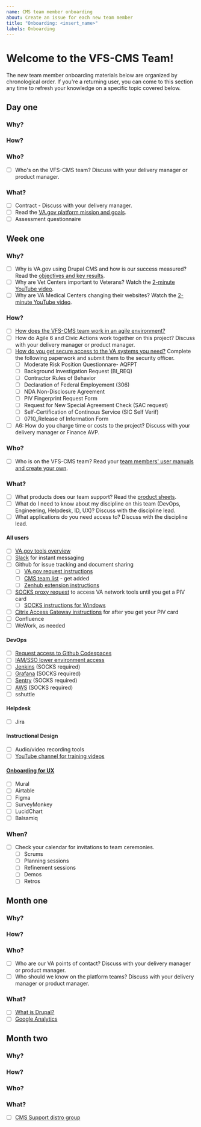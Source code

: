 ```yaml
---
name: CMS team member onboarding
about: Create an issue for each new team member
title: "Onboarding: <insert_name>"
labels: Onboarding
---
```


# Welcome to the VFS-CMS Team!

The new team member onboarding materials below are organized by chronological order. If you're a returning user, you can come to this section any time to refresh your knowledge on a specific topic covered below.

## Day one
### Why?
### How?
### Who?
- [ ] Who's on the VFS-CMS team? Discuss with your delivery manager or product manager.
### What?
- [ ] Contract - Discuss with your delivery manager.
- [ ] Read the [VA.gov platform mission and goals](https://github.com/department-of-veterans-affairs/va.gov-team/blob/master/platform/cms/onboarding/library/VA.gov%20Platform%20Overview%202021.pdf).
- [ ] Assessment questionnaire

## Week one
### Why?
- [ ] Why is VA.gov using Drupal CMS and how is our success measured? Read the [objectives and key results](https://va-gov.atlassian.net/wiki/spaces/VAGOV/pages/96698383/Product+CMS).
- [ ] Why are Vet Centers important to Veterans? Watch the [2-minute YouTube video](https://www.youtube.com/watch?v=VMzkZNbKk1I).
- [ ] Why are VA Medical Centers changing their websites? Watch the [2-minute YouTube video](https://youtu.be/Xrv5wCv6cKY).
### How?
- [ ] [How does the VFS-CMS team work in an agile environment?](https://github.com/department-of-veterans-affairs/va.gov-team/blob/master/platform/cms/onboarding/library/sprint-best-practices.md)
- [ ] How do Agile 6 and Civic Actions work together on this project? Discuss with your delivery manager or product manager.
- [ ] [How do you get secure access to the VA systems you need?](https://va-gov.atlassian.net/wiki/spaces/VAGOV/pages/491554/Security+onboarding+process) Complete the following paperwork and submit them to the security officer.
  - [ ] Moderate Risk Position Questionnare- AQFPT
  - [ ] Background Investigation Request (BI_REQ)
  - [ ] Contractor Rules of Behavior
  - [ ] Declaration of Federal Employement (306)
  - [ ] NDA Non-Disclosure Agreement
  - [ ] PIV Fingerprint Request Form
  - [ ] Request for New Special Agreement Check (SAC request)
  - [ ] Self-Certification of Continous Service (SIC Self Verif)
  - [ ] 0710_Release of Information Form
 - [ ] A6: How do you charge time or costs to the project? Discuss with your delivery manager or Finance AVP.
### Who?
- [ ] Who is on the VFS-CMS team? Read your [team members' user manuals and create your own](https://drive.google.com/drive/u/0/folders/195otsT1IUxi_k8oEU21TUkvEG-6p5YQj?ths).
### What?
- [ ] What products does our team support? Read the [product sheets](https://github.com/department-of-veterans-affairs/va.gov-team/blob/master/platform/cms/VA-CMS-Product-Sheets.pdf).
- [ ] What do I need to know about my discipline on this team (DevOps, Engineering, Helpdesk, ID, UX)? Discuss with the discipline lead.
- [ ] What applications do you need access to? Discuss with the discipline lead.
#### All users
 - [ ] [VA.gov tools overview](https://depo-platform-documentation.scrollhelp.site/getting-started/Request-access-to-tools.969605215.html)
 - [ ] [Slack](https://github.com/department-of-veterans-affairs/va.gov-team/blob/master/platform/working-with-vsp/orientation/slack-requests.md) for instant messaging
 - [ ] Github for issue tracking and document sharing
    - [ ] [VA.gov request instructions](https://github.com/department-of-veterans-affairs/github-user-requests/issues/new?labels=add-user-to-org%2C+new-user%2C+user-created&template=add-user-to-the-va-organization.md&title=ADD+USER+TO+ORG+-+%5BUSERNAME%5D)
    - [ ] [CMS team list](https://github.com/orgs/department-of-veterans-affairs/teams/vfs-cms-team/members) - get added
    - [ ] [Zenhub extension instructions](https://www.zenhub.com/extension)
 - [ ] [SOCKS proxy request](https://depo-platform-documentation.scrollhelp.site/getting-started/Internal-tools-access-via-SOCKS-proxy.1821081710.html) to access VA network tools until you get a PIV card
    - [ ] [SOCKS instructions for Windows](https://www.youtube.com/watch?v=4MHlX39dCwA)
 - [ ] [Citrix Access Gateway instructions](https://www.oit.va.gov/resources/remote-access/index.cfm?) for after you get your PIV card
 - [ ] Confluence
 - [ ] WeWork, as needed
#### DevOps
 - [ ] [Request access to Github Codespaces](https://github.com/department-of-veterans-affairs/github-user-requests/issues/new?assignees=&labels=general+issue%2C+user-created&template=general-help-request.md&title=Add%20user%20to%20Codespaces)
 - [ ] [IAM/SSO lower environment access](https://github.com/department-of-veterans-affairs/va.gov-team-sensitive/blob/master/platform/cms/cms-sso-saml-iam-login-braindump.md#testing-login)
 - [ ] [Jenkins](http://jenkins.vfs.va.gov/) (SOCKS required)
 - [ ] [Grafana](http://grafana.vfs.va.gov/login) (SOCKS required)
 - [ ] [Sentry](http://sentry.vfs.va.gov.) (SOCKS required)
 - [ ] [AWS](https://depo-platform-documentation.scrollhelp.site/getting-started/Request-access-to-tools.969605215.html#Requestaccesstotools-Requestaccess) (SOCKS required)
 - [ ] sshuttle
#### Helpdesk
 - [ ] Jira
#### Instructional Design
 - [ ] Audio/video recording tools
 - [ ] [YouTube channel for training videos](https://www.youtube.com/channel/UC5Y2p4ASQ5HdRR-pQ8RVQKQ)
#### [Onboarding for UX](https://docs.google.com/document/d/1bKDptaJomOx9aaeZYBakZkqC1J5Eg7kZGtrUbrD7prg/)
- [ ] Mural
- [ ] Airtable
- [ ] Figma
- [ ] SurveyMonkey
- [ ] LucidChart
- [ ] Balsamiq
### When?
- [ ] Check your calendar for invitations to team ceremonies.
  - [ ] Scrums
  - [ ] Planning sessions
  - [ ] Refinement sessions
  - [ ] Demos
  - [ ] Retros
 
## Month one
### Why?
### How?
### Who?
- [ ] Who are our VA points of contact? Discuss with your delivery manager or product manager.
- [ ] Who should we know on the platform teams? Discuss with your delivery manager or product manager.
### What?
- [ ] [What is Drupal?](https://docs.google.com/spreadsheets/d/11ppWiIggKJh-YAWia28utZXW48tJZGCEg-sFJ6eIl9c)
- [ ] [Google Analytics](https://github.com/department-of-veterans-affairs/va.gov-team/issues/new?assignees=joanneesteban%2C+bsmartin-ep%2C+jonwehausen&labels=analytics-insights%2C+analytics-request&template=analytics-request-google-analytics-access.md&title=Request+access+to+Google+Analytics)

## Month two
### Why?
### How?
### Who?
### What?
- [ ] [CMS Support distro group](https://mim.va.gov/IdentityManagement/default.aspx)

